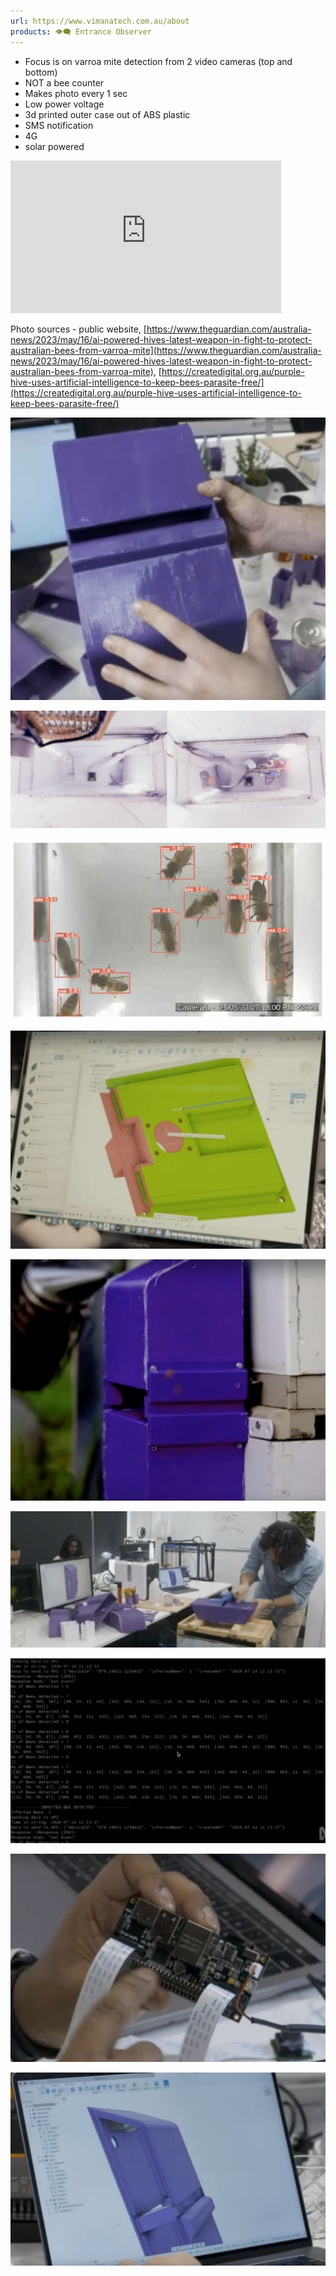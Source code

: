 ```yaml
---
url: https://www.vimanatech.com.au/about
products: 👁️‍🗨️ Entrance Observer
---
```

- Focus is on varroa mite detection from 2 video cameras (top and bottom)
- NOT a bee counter
- Makes photo every 1 sec
- Low power voltage
- 3d printed outer case out of ABS plastic
- SMS notification
- 4G
- solar powered


<iframe width="433" height="244" src="https://www.youtube.com/embed/KcPBLImSX60" title="Purple Hive Project" frameborder="0" allow="accelerometer; autoplay; clipboard-write; encrypted-media; gyroscope; picture-in-picture; web-share" referrerpolicy="strict-origin-when-cross-origin" allowfullscreen></iframe>


Photo sources - public website, [https://www.theguardian.com/australia-news/2023/may/16/ai-powered-hives-latest-weapon-in-fight-to-protect-australian-bees-from-varroa-mite](https://www.theguardian.com/australia-news/2023/may/16/ai-powered-hives-latest-weapon-in-fight-to-protect-australian-bees-from-varroa-mite),  [https://createdigital.org.au/purple-hive-uses-artificial-intelligence-to-keep-bees-parasite-free/](https://createdigital.org.au/purple-hive-uses-artificial-intelligence-to-keep-bees-parasite-free/)

![](img/Screenshot%202024-04-23%20at%2021.15.09.png)

![](img/Screenshot%202024-04-23%20at%2021.15.22.png)

![](img/Screenshot%202024-04-23%20at%2022.58.31.png)

![](img/Screenshot%202024-04-23%20at%2021.14.02.png)

![](img/Screenshot%202024-04-23%20at%2021.14.20.png)

![](img/Screenshot%202024-04-23%20at%2021.14.34.png)

![](img/Screenshot%202024-04-23%20at%2022.55.44.png)

![](img/Screenshot%202024-04-23%20at%2023.01.53.png)

![](img/Screenshot%202024-04-23%20at%2021.15.01.png)